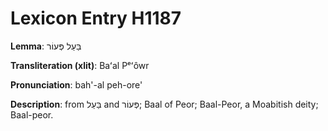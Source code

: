 # Lexicon Entry H1187

**Lemma**: בַּעַל פְּעוֹר

**Transliteration (xlit)**: Baʻal Pᵉʻôwr

**Pronunciation**: bah'-al peh-ore'

**Description**:
from בַּעַל and פְּעוֹר; Baal of Peor; Baal-Peor, a Moabitish deity; Baal-peor.
